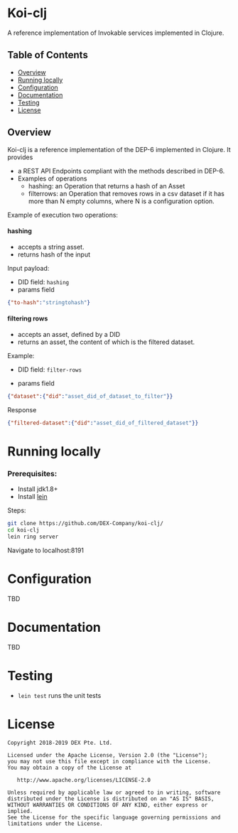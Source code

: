 # Koi-clj 

A reference implementation of Invokable services implemented in Clojure. 


## Table of Contents

* [Overview](#overview)
* [Running locally](#running-locally)
* [Configuration](#configuration)
* [Documentation](#documentation)
* [Testing](#testing)
* [License](#license)

## Overview

Koi-clj is a reference implementation of the DEP-6 implemented in Clojure. 
It provides 

- a REST API Endpoints compliant with the methods described in DEP-6.
- Examples of operations
  - hashing: an Operation that returns a hash of an Asset
  - filterrows: an Operation that removes rows in a csv dataset if it has more than N empty columns, where N is a configuration option.

Example of execution two operations:

#### hashing

  - accepts a string asset.  
  - returns hash of the input

Input payload:
- DID field: `hashing` 
- params field
```json
{"to-hash":"stringtohash"}
```
  
#### filtering rows

  - accepts an asset, defined by a DID
  - returns an asset, the content of which is the filtered dataset.
  
Example:

- DID field: `filter-rows` 

- params field
```json
{"dataset":{"did":"asset_did_of_dataset_to_filter"}}
```

Response
 
```json
{"filtered-dataset":{"did":"asset_did_of_filtered_dataset"}}
```

  
# Running locally

### Prerequisites:

- Install jdk1.8+
- Install [lein](https://leiningen.org)
 
Steps:

``` bash 
git clone https://github.com/DEX-Company/koi-clj/
cd koi-clj
lein ring server
```

Navigate to localhost:8191

# Configuration

TBD

# Documentation 

TBD

# Testing

- `lein test` runs the unit tests

# License

```
Copyright 2018-2019 DEX Pte. Ltd.

Licensed under the Apache License, Version 2.0 (the "License");
you may not use this file except in compliance with the License.
You may obtain a copy of the License at

   http://www.apache.org/licenses/LICENSE-2.0

Unless required by applicable law or agreed to in writing, software
distributed under the License is distributed on an "AS IS" BASIS,
WITHOUT WARRANTIES OR CONDITIONS OF ANY KIND, either express or implied.
See the License for the specific language governing permissions and
limitations under the License.
```
